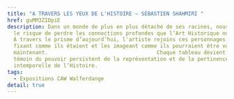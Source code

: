 ```yaml
---
title: "A TRAVERS LES YEUX DE L'HISTOIRE – SÉBASTIEN SHAHMIRI "
href: guMM3ZIDpiE
description: Dans un monde de plus en plus détaché de ses racines, nous prenons
  le risque de perdre les connections profondes que l’Art Historique nous offre.
  A travers le prisme d’aujourd’hui, l'artiste rejoins ces personnages, les
  fixant comme ils étaient et les imageant comme ils pourraient être vus
  maintenant.                                   Chaque tableau devient alors
  témoin du pouvoir persistent de la représentation et de la pertinence
  intemporelle de l’Histoire.
tags:
  - Expositions CAW Walferdange
detail: true
---
```

